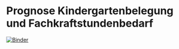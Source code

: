 # Prognose Kindergartenbelegung und Fachkraftstundenbedarf

[![Binder](https://mybinder.org/badge_logo.svg)](https://gke.mybinder.org/v2/gh/Spatiumensura/kindergarten_occupancy/master)    